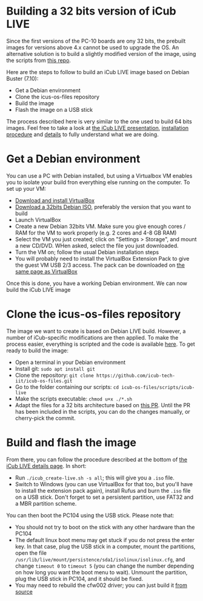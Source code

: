# Building a 32 bits version of iCub LIVE

Since the first versions of the PC-10 boards are ony 32 bits, the prebuilt images for versions above 4.x cannot be used to upgrade the OS. An alternative solution is to build a slightly modified version of the image, using the scripts from [this repo](https://github.com/icub-tech-iit/icub-os-files).

Here are the steps to follow to build an iCub LIVE image based on Debian Buster (7.10):
- Get a Debian environment
- Clone the icus-os-files repository
- Build the image
- Flash the image on a USB stick

The process described here is very similar to the one used to build 64 bits images. Feel free to take a look at [the iCub LIVE presentation](./icub-live.md), [installation procedure](./the-icub-live-installation.md) and [details](./the-icub-live-details.md) to fully understand what we are doing.

# Get a Debian environment
You can use a PC with Debian installed, but using a Virtualbox VM enables you to isolate your build fron everything else running on the computer.
To set up your VM:

- [Download and install VirtualBox](https://www.virtualbox.org/wiki/Downloads)
- [Download a 32bits Debian ISO](https://www.debian.org/distrib/index.html), preferably the version that you want to build
- Launch VirtualBox
- Create a new Debian 32bits VM. Make sure you give enough cores / RAM for the VM to work properly (e.g. 2 cores and 4-8 GB RAM)
- Select the VM you just created; click on "Settings > Storage", and mount a new CD/DVD. WHen asked, select the file you just downloaded.
- Turn the VM on; follow the usual Debian installation steps
- You will probably need to install the VirtualBox Extension Pack to give the guest VM USB 2/3 access. The pack can be downloaded on [the same page as VirtualBox](https://www.virtualbox.org/wiki/Downloads)

Once this is done, you have a working Debian environment. We can now build the iCub LIVE image

# Clone the icus-os-files repository
The image we want to create is based on Debian LIVE build. However, a number of iCub-specific modifications are then applied. To make the process easier, everything is scripted and the code is available [here](https://github.com/icub-tech-iit/icub-os-files). To get ready to build the image:

- Open a terminal in your Debian environment
- Install git: `sudo apt install git`
- Clone the repository: `git clone https://github.com/icub-tech-iit/icub-os-files.git`
- Go to the folder containing our scripts: `cd icub-os-files/scripts/icub-live`
- Make the scripts executable: `chmod u+x ./*.sh`
- Adapt the files for a 32 bits architecture based on [this PR](https://github.com/icub-tech-iit/icub-os-files/pull/4). Until the PR has been included in the scripts, you can do the changes manually, or cherry-pick the commit.

# Build and flash the image
From there, you can follow the procedure described at the bottom of [the iCub LIVE details page](./the-icub-live-details.md). In short:

- Run `./icub_create-live.sh -s all`; this will give you a `.iso` file.
- Switch to Windows (you can use VirtualBox for that too, but you'll have to install the extension pack again), install Rufus and burn the `.iso` file on a USB stick. Don't forget to set a persistent partition, use FAT32 and a MBR partition scheme.

You can then boot the PC104 using the USB stick. Please note that:

- You should not try to boot on the stick with any other hardware than the PC104
- The default linux boot menu may get stuck if you do not press the enter key. In that case, plug the USB stick in a computer, mount the partitions, open the file `/usr/lib/live/mount/persistence/sda1/isolinux/isolinux.cfg`, and change `timeout 0` to `timeout 5` (you can change the number depending on how long you want the boot menu to wait). Unmount the partition, plug the USB stick in PC104, and it should be fixed.
- You may need to rebuild the cfw002 driver; you can just build it [from source](https://github.com/robotology/cfw002)

